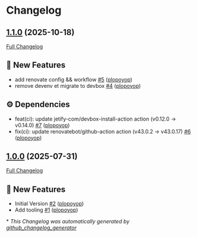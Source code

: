 # Changelog

## [1.1.0](https://github.com/plopoyop/ansible-role-zoraxy/tree/1.1.0) (2025-10-18)

[Full Changelog](https://github.com/plopoyop/ansible-role-zoraxy/compare/1.0.0...1.1.0)

## 🚀 New Features

- add renovate config && workflow [\#5](https://github.com/plopoyop/ansible-role-zoraxy/pull/5) ([plopoyop](https://github.com/plopoyop))
- remove devenv et migrate to devbox [\#4](https://github.com/plopoyop/ansible-role-zoraxy/pull/4) ([plopoyop](https://github.com/plopoyop))

## ⚙️ Dependencies

- feat\(ci\): update jetify-com/devbox-install-action action \(v0.12.0 → v0.14.0\) [\#7](https://github.com/plopoyop/ansible-role-zoraxy/pull/7) ([plopoyop](https://github.com/plopoyop))
- fix\(ci\): update renovatebot/github-action action \(v43.0.2 → v43.0.17\) [\#6](https://github.com/plopoyop/ansible-role-zoraxy/pull/6) ([plopoyop](https://github.com/plopoyop))

## [1.0.0](https://github.com/plopoyop/ansible-role-zoraxy/tree/1.0.0) (2025-07-31)

[Full Changelog](https://github.com/plopoyop/ansible-role-zoraxy/compare/2c1d79cc6cf382a06f5d17e5ac3976ea77fc4a0d...1.0.0)

## 🚀 New Features

- Initial Version [\#2](https://github.com/plopoyop/ansible-role-zoraxy/pull/2) ([plopoyop](https://github.com/plopoyop))
- Add tooling [\#1](https://github.com/plopoyop/ansible-role-zoraxy/pull/1) ([plopoyop](https://github.com/plopoyop))



\* *This Changelog was automatically generated by [github_changelog_generator](https://github.com/github-changelog-generator/github-changelog-generator)*
